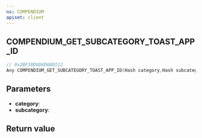 ```yaml
---
ns: COMPENDIUM
apiset: client
---
```

## COMPENDIUM_GET_SUBCATEGORY_TOAST_APP_ID

```c
// 0x2BF30D9D4D680112
Any COMPENDIUM_GET_SUBCATEGORY_TOAST_APP_ID(Hash category,Hash subcategory);
```


## Parameters
* **category**:
* **subcategory**:

## Return value

